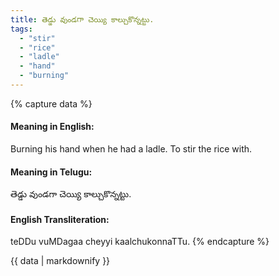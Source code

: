```yaml
---
title: తెడ్డు వుండగా చెయ్యి కాల్చుకొన్నట్టు.
tags:
  - "stir"
  - "rice"
  - "ladle"
  - "hand"
  - "burning"
---
```


{% capture data %}
#### Meaning in English:
Burning his hand when he had a ladle.
To stir the rice with.

#### Meaning in Telugu:
తెడ్డు వుండగా చెయ్యి కాల్చుకొన్నట్టు.

#### English Transliteration:
teDDu vuMDagaa cheyyi kaalchukonnaTTu.
{% endcapture %}

<div class="notice">{{ data | markdownify }}</div>

